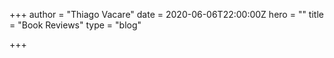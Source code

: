 +++
author = "Thiago Vacare"
date = 2020-06-06T22:00:00Z
hero = ""
title = "Book Reviews"
type = "blog"

+++